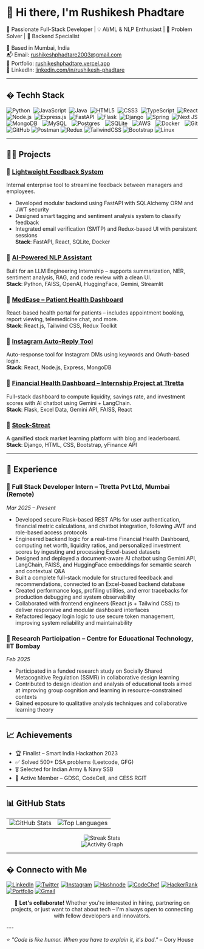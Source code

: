 # 👋 Hi there, I'm Rushikesh Phadtare

🚀 Passionate Full-Stack Developer | 💡 AI/ML & NLP Enthusiast | 🧠 Problem Solver | 🎯 Backend Specialist

📍 Based in Mumbai, India  
📬 Email: rushikeshphadtare2003@gmail.com  
🔗 Portfolio: [rushikeshphadtare.vercel.app](https://rushikeshphadtare.vercel.app/)  
💼 LinkedIn: [linkedin.com/in/rushikesh-phadtare](https://linkedin.com/in/rushikesh-phadtare)

---

## � Techh Stack

<div align="justify">

![Python](https://img.shields.io/badge/python-3670A0?style=for-the-badge&logo=python&logoColor=ffdd54)
![JavaScript](https://img.shields.io/badge/javascript-%23323330.svg?style=for-the-badge&logo=javascript&logoColor=%23F7DF1E)
![Java](https://img.shields.io/badge/java-%23ED8B00.svg?style=for-the-badge&logo=openjdk&logoColor=white)
![HTML5](https://img.shields.io/badge/html5-%23E34F26.svg?style=for-the-badge&logo=html5&logoColor=white)
![CSS3](https://img.shields.io/badge/css3-%231572B6.svg?style=for-the-badge&logo=css3&logoColor=white)
![TypeScript](https://img.shields.io/badge/typescript-%23007ACC.svg?style=for-the-badge&logo=typescript&logoColor=white)
![React](https://img.shields.io/badge/react-%2320232a.svg?style=for-the-badge&logo=react&logoColor=%2361DAFB)
![Node.js](https://img.shields.io/badge/node.js-6DA55F?style=for-the-badge&logo=node.js&logoColor=white)
![Express.js](https://img.shields.io/badge/express.js-%23404d59.svg?style=for-the-badge&logo=express&logoColor=%2361DAFB)
![FastAPI](https://img.shields.io/badge/FastAPI-005571?style=for-the-badge&logo=fastapi)
![Flask](https://img.shields.io/badge/flask-%23000.svg?style=for-the-badge&logo=flask&logoColor=white)
![Django](https://img.shields.io/badge/django-%23092E20.svg?style=for-the-badge&logo=django&logoColor=white)
![Spring](https://img.shields.io/badge/spring-%236DB33F.svg?style=for-the-badge&logo=spring&logoColor=white)
![Next JS](https://img.shields.io/badge/Next-black?style=for-the-badge&logo=next.js&logoColor=white)
![MongoDB](https://img.shields.io/badge/MongoDB-%234ea94b.svg?style=for-the-badge&logo=mongodb&logoColor=white)
![MySQL](https://img.shields.io/badge/mysql-4479A1.svg?style=for-the-badge&logo=mysql&logoColor=white)
![Postgres](https://img.shields.io/badge/postgres-%23316192.svg?style=for-the-badge&logo=postgresql&logoColor=white)
![SQLite](https://img.shields.io/badge/sqlite-%2307405e.svg?style=for-the-badge&logo=sqlite&logoColor=white)
![AWS](https://img.shields.io/badge/AWS-%23FF9900.svg?style=for-the-badge&logo=amazon-aws&logoColor=white)
![Docker](https://img.shields.io/badge/docker-%230db7ed.svg?style=for-the-badge&logo=docker&logoColor=white)
![Git](https://img.shields.io/badge/git-%23F05033.svg?style=for-the-badge&logo=git&logoColor=white)
![GitHub](https://img.shields.io/badge/github-%23121011.svg?style=for-the-badge&logo=github&logoColor=white)
![Postman](https://img.shields.io/badge/Postman-FF6C37?style=for-the-badge&logo=postman&logoColor=white)
![Redux](https://img.shields.io/badge/redux-%23593d88.svg?style=for-the-badge&logo=redux&logoColor=white)
![TailwindCSS](https://img.shields.io/badge/tailwindcss-%2338B2AC.svg?style=for-the-badge&logo=tailwind-css&logoColor=white)
![Bootstrap](https://img.shields.io/badge/bootstrap-%238511FA.svg?style=for-the-badge&logo=bootstrap&logoColor=white)
![Linux](https://img.shields.io/badge/Linux-FCC624?style=for-the-badge&logo=linux&logoColor=black)

</div>

---

## 👨‍💻 Projects

### 🔹 [Lightweight Feedback System](https://github.com/Rushi0207/lightweight-feedback-system)

Internal enterprise tool to streamline feedback between managers and employees.

- Developed modular backend using FastAPI with SQLAlchemy ORM and JWT security
- Designed smart tagging and sentiment analysis system to classify feedback
- Integrated email verification (SMTP) and Redux-based UI with persistent sessions  
  **Stack**: FastAPI, React, SQLite, Docker

### 🔹 [AI-Powered NLP Assistant](https://github.com/Rushi0207/arogo-ai-assistant)

Built for an LLM Engineering Internship – supports summarization, NER, sentiment analysis, RAG, and code review with a clean UI.  
**Stack**: Python, FAISS, OpenAI, HuggingFace, Gemini, Streamlit

### 🔹 [MedEase – Patient Health Dashboard](https://github.com/Rushi0207/medease)

React-based health portal for patients – includes appointment booking, report viewing, telemedicine chat, and more.  
**Stack**: React.js, Tailwind CSS, Redux Toolkit

### 🔹 [Instagram Auto-Reply Tool](https://github.com/Rushi0207/insta-auto-reply)

Auto-response tool for Instagram DMs using keywords and OAuth-based login.  
**Stack**: React, Node.js, Express, MongoDB

### 🔹 [Financial Health Dashboard – Internship Project at Ttretta](https://github.com/Rushi0207/ttretta-financial-health)

Full-stack dashboard to compute liquidity, savings rate, and investment scores with AI chatbot using Gemini + LangChain.  
**Stack**: Flask, Excel Data, Gemini API, FAISS, React

### 🔹 [Stock-Streat](https://github.com/Rushi0207/stock-streat)

A gamified stock market learning platform with blog and leaderboard.  
**Stack**: Django, HTML, CSS, Bootstrap, yFinance API

---

## 💼 Experience

### 🔹 Full Stack Developer Intern – Ttretta Pvt Ltd, Mumbai (Remote)

_Mar 2025 – Present_

- Developed secure Flask-based REST APIs for user authentication, financial metric calculations, and chatbot integration, following JWT and role-based access protocols
- Engineered backend logic for a real-time Financial Health Dashboard, computing net worth, liquidity ratios, and personalized investment scores by ingesting and processing Excel-based datasets
- Designed and deployed a document-aware AI chatbot using Gemini API, LangChain, FAISS, and HuggingFace embeddings for semantic search and contextual Q&A
- Built a complete full-stack module for structured feedback and recommendations, connected to an Excel-based backend database
- Created performance logs, profiling utilities, and error tracebacks for production debugging and system observability
- Collaborated with frontend engineers (React.js + Tailwind CSS) to deliver responsive and modular dashboard interfaces
- Refactored legacy login logic to use secure token management, improving system reliability and maintainability

### 🔹 Research Participation – Centre for Educational Technology, IIT Bombay

_Feb 2025_

- Participated in a funded research study on Socially Shared Metacognitive Regulation (SSMR) in collaborative design learning
- Contributed to design ideation and analysis of educational tools aimed at improving group cognition and learning in resource-constrained contexts
- Gained exposure to qualitative analysis techniques and collaborative learning theory

---

## 📈 Achievements

- 🏆 Finalist – Smart India Hackathon 2023
- ✅ Solved 500+ DSA problems (Leetcode, GFG)
- 🎖 Selected for Indian Army & Navy SSB
- 🧠 Active Member – GDSC, CodeCell, and CESS RGIT

---

## 📊 GitHub Stats

<div align="center">
  <table>
    <tr>
      <td>
        <img src="https://github-readme-stats.vercel.app/api?username=rushi0207&show_icons=true&locale=en&theme=radical&hide_border=true" alt="GitHub Stats" />
      </td>
      <td>
        <img src="https://github-readme-stats.vercel.app/api/top-langs?username=rushi0207&show_icons=true&locale=en&layout=compact&theme=radical&hide_border=true" alt="Top Languages" />
      </td>
    </tr>
  </table>
</div>

<div align="center">
  <img src="https://github-readme-streak-stats.herokuapp.com/?user=rushi0207&theme=radical&hide_border=true" alt="Streak Stats" />
</div>

<div align="center">
  <img src="https://github-readme-activity-graph.vercel.app/graph?username=rushi0207&theme=react-dark&hide_border=true&area=true" alt="Activity Graph" />
</div>

---

## � Connecto with Me

<div align="justify">

[![LinkedIn](https://img.shields.io/badge/LinkedIn-%230077B5.svg?style=for-the-badge&logo=linkedin&logoColor=white)](https://linkedin.com/in/rushikesh-phadtare)
[![Twitter](https://img.shields.io/badge/Twitter-%231DA1F2.svg?style=for-the-badge&logo=Twitter&logoColor=white)](https://twitter.com/rushike020)
[![Instagram](https://img.shields.io/badge/Instagram-%23E4405F.svg?style=for-the-badge&logo=Instagram&logoColor=white)](https://instagram.com/rushi_02_07)
[![Hashnode](https://img.shields.io/badge/Hashnode-2962FF?style=for-the-badge&logo=hashnode&logoColor=white)](https://hashnode.com/@rushi27)
[![CodeChef](https://img.shields.io/badge/CodeChef-%23964B00.svg?style=for-the-badge&logo=CodeChef&logoColor=white)](https://www.codechef.com/users/rushi0)
[![HackerRank](https://img.shields.io/badge/-Hackerrank-2EC866?style=for-the-badge&logo=HackerRank&logoColor=white)](https://www.hackerrank.com/rushikeshphadta1)
[![Portfolio](https://img.shields.io/badge/Portfolio-%23000000.svg?style=for-the-badge&logo=firefox&logoColor=#FF7139)](https://rushikeshphadtare.vercel.app/)
[![Gmail](https://img.shields.io/badge/Gmail-D14836?style=for-the-badge&logo=gmail&logoColor=white)](mailto:rushikeshphadtare2003@gmail.com)

</div>

<p align="center">
  💬 <strong>Let's collaborate!</strong> Whether you're interested in hiring, partnering on projects, or just want to chat about tech – I'm always open to connecting with fellow developers and innovators.
</p>
---

⭐ _"Code is like humor. When you have to explain it, it's bad."_ – Cory House
